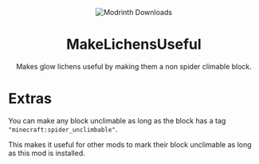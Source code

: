 <center>

![Modrinth Downloads](https://img.shields.io/badge/dynamic/json?url=https%3A%2F%2Fapi.modrinth.com%2Fv2%2Fproject%2Fmakelichensuseful&query=downloads&suffix=%20&style=for-the-badge&logo=modrinth&logoColor=10DD10&logoSize=auto&label=Modrinth%20Downloads&labelColor=101010&color=242424)

# MakeLichensUseful

Makes glow lichens useful by making them a non spider climable block.

</center>

# Extras

You can make any block unclimable as long as the block has a tag `"minecraft:spider_unclimbable"`.

This makes it useful for other mods to mark their block unclimable as long as this mod is installed.